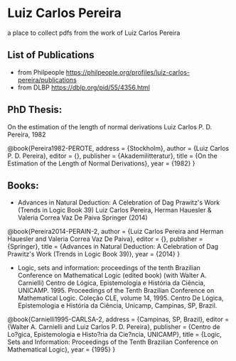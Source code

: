 # Luiz Carlos Pereira

a place to collect pdfs from the work of Luiz Carlos Pereira

## List of Publications 

* from Philpeople https://philpeople.org/profiles/luiz-carlos-pereira/publications
* from DLBP https://dblp.org/pid/55/4356.html

## PhD Thesis: 
On the estimation of the length of normal derivations
Luiz Carlos P. D. Pereira, 1982

 @book{Pereira1982-PEROTE,
	address = {Stockholm},
	author = {Luiz Carlos P. D. Pereira},
	editor = {},
	publisher = {Akademilitteratur},
	title = {On the Estimation of the Length of Normal Derivations},
	year = {1982}
}


## Books:
* Advances in Natural Deduction: A Celebration of Dag Prawitz's Work (Trends in Logic Book 39)
Luiz Carlos Pereira, Herman Hauesler & Valeria Correa Vaz De Paiva
Springer (2014)

@book{Pereira2014-PERAIN-2,
	author = {Luiz Carlos Pereira and Herman Hauesler and Valeria Correa Vaz De Paiva},
	editor = {},
	publisher = {Springer},
	title = {Advances in Natural Deduction: A Celebration of Dag Prawitz's Work (Trends in Logic Book 39)},
	year = {2014}
}
 
* Logic, sets and information: proceedings of the tenth Brazilian Conference on Mathematical Logic (edited book)
(with Walter A. Carnielli)
Centro de Lógica, Epistemologia e História da Ciência, UNICAMP. 1995.
Proceedings of the Tenth Brazilian Conference on Mathematical Logic. Coleção CLE, volume 14, 1995. Centro De Lógica, Epistemologia e História da Ciência, Unicamp, Campinas, SP, Brazil.

@book{Carnielli1995-CARLSA-2,
	address = {Campinas, SP, Brazil},
	editor = {Walter A. Carnielli and Luiz Carlos P. D. Pereira},
	publisher = {Centro de Lo?gica, Epistemologia e Histo?ria da Cie?ncia, UNICAMP},
	title = {Logic, Sets and Information: Proceedings of the Tenth Brazilian Conference on Mathematical Logic},
	year = {1995}
}

